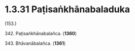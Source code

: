 # 1.3.31 Paṭisaṅkhānabaladuka

(153.)

342\. Paṭisaṅkhānabalañca. (**1360**)

343\. Bhāvanābalañca. (**1361**)

